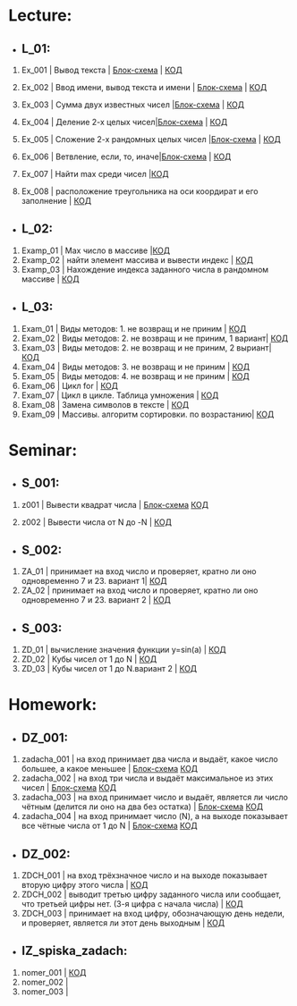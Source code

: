 # Lecture:
- ## **L_01:**

1. Ex_001 | Вывод текста | [Блок-схема](Lecture/L_01/Ex_001/diagram.drawio.png) | [КОД](Lecture/L_01/Ex_001/Program.cs)

2. Ex_002 | Ввод имени, вывод текста и имени | [Блок-схема](Lecture/L_01/Ex_002/diagram.drawio.png) | [КОД](Lecture/L_01/Ex_002/Program.cs)

3. Ex_003 | Сумма двух известных чисел |[Блок-схема](Lecture/L_01/Ex_003/diagram.drawio.png) | [КОД](Lecture/L_01/Ex_003/Program.cs)


4. Ex_004 | Деление 2-х целых чисел|[Блок-схема](Lecture/L_01/Ex_004/diagram.drawio.png) | [КОД](Lecture/L_01/Ex_004/Program.cs)


5. Ex_005 | Сложение 2-х рандомных целых чисел |[Блок-схема](Lecture/L_01/Ex_005/diagram.drawio.png) | [КОД](Lecture/L_01/Ex_005/Program.cs)

6.  Ex_006 | Ветвление, если, то, иначе|[Блок-схема](Lecture/L_01/Ex_006/diagram.drawio.png) | [КОД](Lecture/L_01/Ex_006/Program.cs)


7. Ex_007 | Найти max среди чисел |[КОД](Lecture/L_01/Ex_007/Program.cs)


8.  Ex_008 | расположение треугольника на оси коордират и его заполнение | [КОД](Lecture/L_01/Ex_008/Program.cs)

- ## **L_02:**
1. Examp_01 | Max число в массиве |[КОД](Lecture/L_02/Examp_01/Program.cs)
2. Examp_02 | найти элемент массива и вывести индекс | [КОД](Lecture/L_02/Examp_02/Program.cs)
3. Examp_03 | Нахождение индекса заданного числа в рандомном массиве | [КОД](Lecture/L_02/Examp_03/Program.cs)

- ## **L_03:**
1. Exam_01 | Виды методов: 1. не возвращ и не приним | [КОД](Lecture/L_03/Exam_01/Program.cs)
2. Exam_02 | Виды методов: 2. не возвращ и не приним, 1 вариант| [КОД](Lecture/L_03/Exam_02/Program.cs)
3. Exam_03 | Виды методов: 2. не возвращ и не приним, 2 выриант| [КОД](Lecture/L_03/Exam_03/Program.cs)
4. Exam_04 | Виды методов: 3. не возвращ и не приним | [КОД](Lecture/L_03/Exam_04/Program.cs)
5. Exam_05 | Виды методов: 4. не возвращ и не приним | [КОД](Lecture/L_03/Exam_05/Program.cs)
6. Exam_06 | Цикл for | [КОД](Lecture/L_03/Exam_06/Program.cs)
7. Exam_07 | Цикл в цикле. Таблица умножения | [КОД](Lecture/L_03/Exam_07/Program.cs)
8. Exam_08 | Замена символов в тексте | [КОД](Lecture/L_03/Exam_08/Program.cs)
9. Exam_09 | Массивы. алгоритм сортировки. по возрастанию| [КОД](Lecture/L_03/Exam_09/Program.cs)

# Seminar:

- ## **S_001:**

1. z001 | Вывести квадрат числа | [Блок-схема](Seminar/S_001/z001/diagram.drawio.png) [КОД](Seminar/S_001/z001/Program.cs)

2. z002 | Вывести числа от N до -N | [КОД](Seminar/S_001/z002/Program.cs)

- ## **S_002:**

1. ZA_01 | принимает на вход число и проверяет, кратно ли оно одновременно 7 и 23. вариант 1| [КОД](Seminar/S_002/ZA_01/Program.cs)
2. ZA_02 |  принимает на вход число и проверяет, кратно ли оно одновременно 7 и 23. вариант 2 | [КОД](Seminar/S_002/ZA_02/Program.cs)


- ## **S_003:**

1. ZD_01 | вычисление значения функции y=sin(a) | [КОД](Seminar/S_003/ZD_01/Program.cs)
2. ZD_02 | Кубы чисел от 1 до N | [КОД](Seminar/S_003/ZD_02/Program.cs)
3. ZD_03 | Кубы чисел от 1 до N.вариант 2 | [КОД](Seminar/S_003/ZD_03/Program.cs)

# Homework:

- ## **DZ_001:**
1. zadacha_001 | на вход принимает два числа и выдаёт, какое число большее, а какое меньшее | [Блок-схема](Homework/DZ_001/zadacha_001/diagram.drawio.png) [КОД](Homework/DZ_001/zadacha_001/Program.cs)
2. zadacha_002 | на вход три числа и выдаёт максимальное из этих чисел | [Блок-схема](Homework/DZ_001/zadacha_002/diagram.drawio.png) [КОД](Homework/DZ_001/zadacha_002/Program.cs)
3. zadacha_003 | на вход принимает число и выдаёт, является ли число чётным (делится ли оно на два без остатка) | [Блок-схема](Homework/DZ_001/zadacha_003/diagram.drawio.png) [КОД](Homework/DZ_001/zadacha_003/Program.cs)
4. zadacha_004 | на вход принимает число (N), а на выходе показывает все чётные числа от 1 до N | [Блок-схема](Homework/DZ_001/zadacha_004/diagram.drawio.png) [КОД](Homework/DZ_001/zadacha_004/Program.cs)

- ## **DZ_002:**
1. ZDCH_001 | на вход трёхзначное число и на выходе показывает вторую цифру этого числа | [КОД](Homework/DZ_002/ZDCH_001/Program.cs)
2. ZDCH_002 | выводит третью цифру заданного числа или сообщает, что третьей цифры нет. (3-я цифра с начала числа) | [КОД](Homework/DZ_002/ZDCH_002/Program.cs)
3. ZDCH_003 | принимает на вход цифру, обозначающую день недели, и проверяет, является ли этот день выходным | [КОД](Homework/DZ_002/ZDCH_003/Program.cs)
- ## **IZ_spiska_zadach:**
1. nomer_001 | [КОД](Homework/IZ_spiska_zadach/nomer_001/Program.cs)
2. nomer_002 |
3. nomer_003 |
